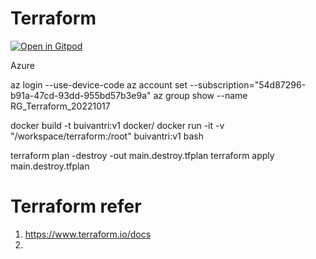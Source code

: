 # Terraform

[![Open in Gitpod](https://gitpod.io/button/open-in-gitpod.svg)](https://gitpod.io/#https://github.com/buivantri1198/terraform)

Azure

az login --use-device-code
az account set --subscription="54d87296-b91a-47cd-93dd-955bd57b3e9a"
az group show --name RG_Terraform_20221017

docker build -t buivantri:v1 docker/
docker run -it -v "/workspace/terraform:/root" buivantri:v1 bash

terraform plan -destroy -out main.destroy.tfplan
terraform apply main.destroy.tfplan

# Terraform refer

1. https://www.terraform.io/docs
2. 
